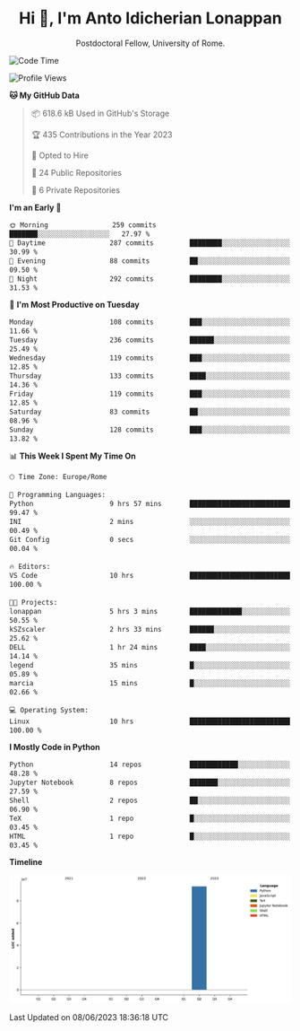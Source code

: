 
<h1 align="center">Hi 👋, I'm Anto Idicherian Lonappan</h1>
<p align="center">Postdoctoral Fellow, University of Rome. </p>


<!--START_SECTION:waka-->
![Code Time](http://img.shields.io/badge/Code%20Time-349%20hrs%2030%20mins-blue)

![Profile Views](http://img.shields.io/badge/Profile%20Views-2-blue)

**🐱 My GitHub Data** 

> 📦 618.6 kB Used in GitHub's Storage 
 > 
> 🏆 435 Contributions in the Year 2023
 > 
> 💼 Opted to Hire
 > 
> 📜 24 Public Repositories 
 > 
> 🔑 6 Private Repositories 
 > 
**I'm an Early 🐤** 

```text
🌞 Morning                259 commits         ███████░░░░░░░░░░░░░░░░░░   27.97 % 
🌆 Daytime                287 commits         ████████░░░░░░░░░░░░░░░░░   30.99 % 
🌃 Evening                88 commits          ██░░░░░░░░░░░░░░░░░░░░░░░   09.50 % 
🌙 Night                  292 commits         ████████░░░░░░░░░░░░░░░░░   31.53 % 
```
📅 **I'm Most Productive on Tuesday** 

```text
Monday                   108 commits         ███░░░░░░░░░░░░░░░░░░░░░░   11.66 % 
Tuesday                  236 commits         ██████░░░░░░░░░░░░░░░░░░░   25.49 % 
Wednesday                119 commits         ███░░░░░░░░░░░░░░░░░░░░░░   12.85 % 
Thursday                 133 commits         ████░░░░░░░░░░░░░░░░░░░░░   14.36 % 
Friday                   119 commits         ███░░░░░░░░░░░░░░░░░░░░░░   12.85 % 
Saturday                 83 commits          ██░░░░░░░░░░░░░░░░░░░░░░░   08.96 % 
Sunday                   128 commits         ███░░░░░░░░░░░░░░░░░░░░░░   13.82 % 
```


📊 **This Week I Spent My Time On** 

```text
🕑︎ Time Zone: Europe/Rome

💬 Programming Languages: 
Python                   9 hrs 57 mins       █████████████████████████   99.47 % 
INI                      2 mins              ░░░░░░░░░░░░░░░░░░░░░░░░░   00.49 % 
Git Config               0 secs              ░░░░░░░░░░░░░░░░░░░░░░░░░   00.04 % 

🔥 Editors: 
VS Code                  10 hrs              █████████████████████████   100.00 % 

🐱‍💻 Projects: 
lonappan                 5 hrs 3 mins        █████████████░░░░░░░░░░░░   50.55 % 
kSZscaler                2 hrs 33 mins       ██████░░░░░░░░░░░░░░░░░░░   25.62 % 
DELL                     1 hr 24 mins        ████░░░░░░░░░░░░░░░░░░░░░   14.14 % 
legend                   35 mins             █░░░░░░░░░░░░░░░░░░░░░░░░   05.89 % 
marcia                   15 mins             █░░░░░░░░░░░░░░░░░░░░░░░░   02.66 % 

💻 Operating System: 
Linux                    10 hrs              █████████████████████████   100.00 % 
```

**I Mostly Code in Python** 

```text
Python                   14 repos            ████████████░░░░░░░░░░░░░   48.28 % 
Jupyter Notebook         8 repos             ███████░░░░░░░░░░░░░░░░░░   27.59 % 
Shell                    2 repos             ██░░░░░░░░░░░░░░░░░░░░░░░   06.90 % 
TeX                      1 repo              █░░░░░░░░░░░░░░░░░░░░░░░░   03.45 % 
HTML                     1 repo              █░░░░░░░░░░░░░░░░░░░░░░░░   03.45 % 
```



**Timeline**

![Lines of Code chart](https://raw.githubusercontent.com/antolonappan/antolonappan/main/assets/bar_graph.png)


 Last Updated on 08/06/2023 18:36:18 UTC
<!--END_SECTION:waka-->
